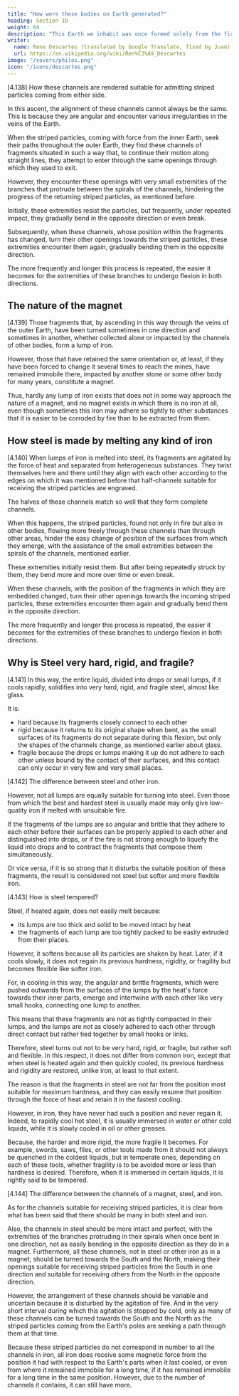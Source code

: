 ```yaml
---
title: "How were these bodies on Earth generated?"
heading: Section 1b
weight: 04
description: "This Earth we inhabit was once formed solely from the fire-aether, like the Sun, although much smaller"
writer:
  name: Rene Descartes (translated by Google Translate, fixed by Juan)
  url: https://en.wikipedia.org/wiki/Ren%C3%A9_Descartes
image: "/covers/philos.png"
icon: "/icons/descartes.png"
---
```



[4.138] How these channels are rendered suitable for admitting striped particles coming from either side.

In this ascent, the alignment of these channels cannot always be the same. This is because they are angular and encounter various irregularities in the veins of the Earth.

When the striped particles, coming with force from the inner Earth, seek their paths throughout the outer Earth, they find these channels of fragments situated in such a way that, to continue their motion along straight lines, they attempt to enter through the same openings through which they used to exit.

However, they encounter these openings with very small extremities of the branches that protrude between the spirals of the channels, hindering the progress of the returning striped particles, as mentioned before.

Initially, these extremities resist the particles, but frequently, under repeated impact, they gradually bend in the opposite direction or even break.

Subsequently, when these channels, whose position within the fragments has changed, turn their other openings towards the striped particles, these extremities encounter them again, gradually bending them in the opposite direction. 

The more frequently and longer this process is repeated, the easier it becomes for the extremities of these branches to undergo flexion in both directions.


## The nature of the magnet

[4.139] Those fragments that, by ascending in this way through the veins of the outer Earth, have been turned sometimes in one direction and sometimes in another, whether collected alone or impacted by the channels of other bodies, form a lump of iron.

However, those that have retained the same orientation or, at least, if they have been forced to change it several times to reach the mines, have remained immobile there, impacted by another stone or some other body for many years, constitute a magnet.

Thus, hardly any lump of iron exists that does not in some way approach the nature of a magnet, and no magnet exists in which there is no iron at all, even though sometimes this iron may adhere so tightly to other substances that it is easier to be corroded by fire than to be extracted from them.



## How steel is made by melting any kind of iron

[4.140] When lumps of iron is melted into steel, its fragments are agitated by the force of heat and separated from heterogeneous substances. They twist themselves here and there until they align with each other according to the edges on which it was mentioned before that half-channels suitable for receiving the striped particles are engraved. 

The halves of these channels match so well that they form complete channels. 

When this happens, the striped particles, found not only in fire but also in other bodies, flowing more freely through these channels than through other areas, hinder the easy change of position of the surfaces from which they emerge, with the assistance of the small extremities between the spirals of the channels, mentioned earlier. 

These extremities initially resist them. But after being repeatedly struck by them, they bend more and more over time or even break. 

When these channels, with the position of the fragments in which they are embedded changed, turn their other openings towards the incoming striped particles, these extremities encounter them again and gradually bend them in the opposite direction. 

The more frequently and longer this process is repeated, the easier it becomes for the extremities of these branches to undergo flexion in both directions.


## Why is Steel very hard, rigid, and fragile?

[4.141] In this way, the entire liquid, divided into drops or small lumps, if it cools rapidly, solidifies into very hard, rigid, and fragile steel, almost like glass.

It is:
- hard because its fragments closely connect to each other
- rigid because it returns to its original shape when bent, as the small surfaces of its fragments do not separate during this flexion, but only the shapes of the channels change, as mentioned earlier about glass.
- fragile because the drops or lumps making it up do not adhere to each other unless bound by the contact of their surfaces, and this contact can only occur in very few and very small places.


[4.142] The difference between steel and other iron.

However, not all lumps are equally suitable for turning into steel. Even those from which the best and hardest steel is usually made may only give low-quality iron if melted with unsuitable fire.

If the fragments of the lumps are so angular and brittle that they adhere to each other before their surfaces can be properly applied to each other and distinguished into drops, or if the fire is not strong enough to liquefy the liquid into drops and to contract the fragments that compose them simultaneously.

Or vice versa, if it is so strong that it disturbs the suitable position of these fragments, the result is considered not steel but softer and more flexible iron.


[4.143] How is steel tempered?

Steel, if heated again, does not easily melt because:
- its lumps are too thick and solid to be moved intact by heat 
- the fragments of each lump are too tightly packed to be easily extruded from their places. 

However, it softens because all its particles are shaken by heat. Later, if it cools slowly, it does not regain its previous hardness, rigidity, or fragility but becomes flexible like softer iron. 

For, in cooling in this way, the angular and brittle fragments, which were pushed outwards from the surfaces of the lumps by the heat's force towards their inner parts, emerge and intertwine with each other like very small hooks, connecting one lump to another.

This means that these fragments are not as tightly compacted in their lumps, and the lumps are not as closely adhered to each other through direct contact but rather tied together by small hooks or links. 

Therefore, steel turns out not to be very hard, rigid, or fragile, but rather soft and flexible. In this respect, it does not differ from common iron, except that when steel is heated again and then quickly cooled, its previous hardness and rigidity are restored, unlike iron, at least to that extent. 

The reason is that the fragments in steel are not far from the position most suitable for maximum hardness, and they can easily resume that position through the force of heat and retain it in the fastest cooling.

However, in iron, they have never had such a position and never regain it. Indeed, to rapidly cool hot steel, it is usually immersed in water or other cold liquids, while it is slowly cooled in oil or other greases. 

Because, the harder and more rigid, the more fragile it becomes. For example, swords, saws, files, or other tools made from it should not always be quenched in the coldest liquids, but in temperate ones, depending on each of these tools, whether fragility is to be avoided more or less than hardness is desired. Therefore, when it is immersed in certain liquids, it is rightly said to be tempered.


[4.144] The difference between the channels of a magnet, steel, and iron.

As for the channels suitable for receiving striped particles, it is clear from what has been said that there should be many in both steel and iron. 

Also, the channels in steel should be more intact and perfect, with the extremities of the branches protruding in their spirals when once bent in one direction, not as easily bending in the opposite direction as they do in a magnet. Furthermore, all these channels, not in steel or other iron as in a magnet, should be turned towards the South and the North, making their openings suitable for receiving striped particles from the South in one direction and suitable for receiving others from the North in the opposite direction. 

However, the arrangement of these channels should be variable and uncertain because it is disturbed by the agitation of fire. And in the very short interval during which this agitation is stopped by cold, only as many of these channels can be turned towards the South and the North as the striped particles coming from the Earth's poles are seeking a path through them at that time.

Because these striped particles do not correspond in number to all the channels in iron, all iron does receive some magnetic force from the position it had with respect to the Earth's parts when it last cooled, or even from where it remained immobile for a long time, if it has remained immobile for a long time in the same position. However, due to the number of channels it contains, it can still have more.

